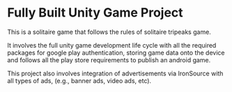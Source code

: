 # Fully Built Unity Game Project
This is a solitaire game that follows the rules of solitaire tripeaks game.

It involves the full unity game development life cycle with all the required packages for google play authentication, storing game data onto the device and follows all the play store requirements to publish an android game.

This project also involves integration of advertisements via IronSource with all types of ads, (e.g., banner ads, video ads, etc).
